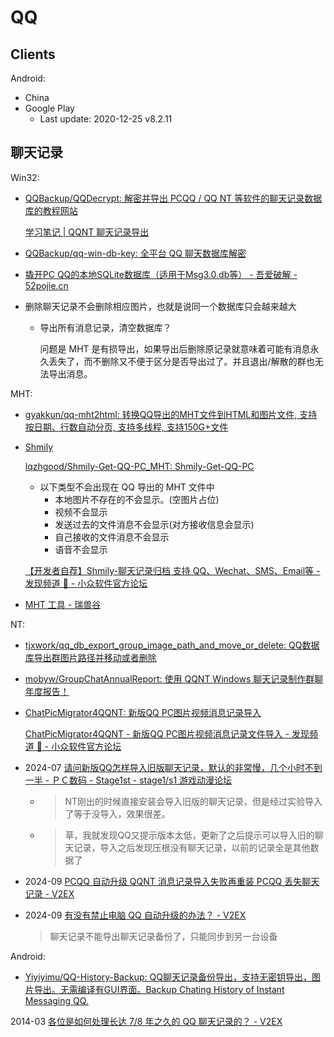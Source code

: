 # QQ
## Clients
Android:
- China
- Google Play
  - Last update: 2020-12-25 v8.2.11

## 聊天记录
Win32:
- [QQBackup/QQDecrypt: 解密并导出 PCQQ / QQ NT 等软件的聊天记录数据库的教程网站](https://github.com/QQBackup/QQDecrypt)
  
  [学习笔记 | QQNT 聊天记录导出](https://blog.reincarnatey.net/2024/0707-qqnt-history-export/)

- [QQBackup/qq-win-db-key: 全平台 QQ 聊天数据库解密](https://github.com/QQBackup/qq-win-db-key)

- [撬开PC QQ的本地SQLite数据库（适用于Msg3.0.db等） - 吾爱破解 - 52pojie.cn](https://www.52pojie.cn/thread-1370802-1-1.html)

- 删除聊天记录不会删除相应图片，也就是说同一个数据库只会越来越大
  - 导出所有消息记录，清空数据库？

    问题是 MHT 是有损导出，如果导出后删除原记录就意味着可能有消息永久丢失了，而不删除又不便于区分是否导出过了。并且退出/解散的群也无法导出消息。

MHT:
- [gyakkun/qq-mht2html: 转换QQ导出的MHT文件到HTML和图片文件, 支持按日期、行数自动分页, 支持多线程, 支持150G+文件](https://github.com/gyakkun/qq-mht2html)
- [Shmily](https://lqzh.me/Shmily/)

  [lqzhgood/Shmily-Get-QQ-PC\_MHT: Shmily-Get-QQ-PC](https://github.com/lqzhgood/Shmily-Get-QQ-PC_MHT)
  - 以下类型不会出现在 QQ 导出的 MHT 文件中
    - 本地图片不存在的不会显示。(空图片占位)
    - 视频不会显示
    - 发送过去的文件消息不会显示(对方接收信息会显示)
    - 自己接收的文件消息不会显示
    - 语音不会显示

  [【开发者自荐】Shmily-聊天记录归档 支持 QQ、Wechat、SMS、Email等 - 发现频道 🔎 - 小众软件官方论坛](https://meta.appinn.net/t/topic/47386)

- [MHT 工具 - 瑞兽谷](https://leorchn.github.io/app/web/mht/)

NT:
- [tjxwork/qq\_db\_export\_group\_image\_path\_and\_move\_or\_delete: QQ数据库导出群图片路径并移动或者删除](https://github.com/tjxwork/qq_db_export_group_image_path_and_move_or_delete)
- [mobyw/GroupChatAnnualReport: 使用 QQNT Windows 聊天记录制作群聊年度报告！](https://github.com/mobyw/GroupChatAnnualReport)
- [ChatPicMigrator4QQNT:  新版QQ PC图片视频消息记录导入](https://github.com/Yana-Hangabina/ChatPicMigrator4QQNT)

  [ChatPicMigrator4QQNT - 新版QQ PC图片视频消息记录文件导入 - 发现频道 🔎 - 小众软件官方论坛](https://meta.appinn.net/t/topic/45899)

- 2024-07 [请问新版QQ怎样导入旧版聊天记录，默认的非常慢，几个小时不到一半 - ＰＣ数码 - Stage1st - stage1/s1 游戏动漫论坛](https://www.saraba1st.com/2b/thread-2191128-1-1.html)
  - > NT刚出的时候直接安装会导入旧版的聊天记录，但是经过实验导入了等于没导入，效果很差。
  - > 草，我就发现QQ又提示版本太低，更新了之后提示可以导入旧的聊天记录，导入之后发现压根没有聊天记录，以前的记录全是其他数据了
- 2024-09 [PCQQ 自动升级 QQNT 消息记录导入失败再重装 PCQQ 丢失聊天记录 - V2EX](https://www.v2ex.com/t/1070691)
- 2024-09 [有没有禁止电脑 QQ 自动升级的办法？ - V2EX](https://www.v2ex.com/t/1073435)

  > 聊天记录不能导出聊天记录备份了，只能同步到另一台设备

Android:
- [Yiyiyimu/QQ-History-Backup: QQ聊天记录备份导出，支持无密钥导出，图片导出。无需编译有GUI界面。Backup Chating History of Instant Messaging QQ.](https://github.com/Yiyiyimu/QQ-History-Backup)

2014-03 [各位是如何处理长达 7/8 年之久的 QQ 聊天记录的？ - V2EX](https://www.v2ex.com/t/106458)